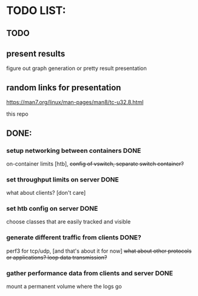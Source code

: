 # TODO LIST:

## TODO

## present results

figure out graph generation or pretty result presentation

## random links for presentation

https://man7.org/linux/man-pages/man8/tc-u32.8.html

this repo

## DONE:

### setup networking between containers DONE

on-container limits [htb], ~~config of vswitch, separate switch container?~~

### set throughput limits on server DONE

what about clients? [don't care]

### set htb config on server DONE

choose classes that are easily tracked and visible

### generate different traffic from clients DONE?

perf3 for tcp/udp, [and that's about it for now] ~~what about other protocols or applications? loop data transmission?~~

### gather performance data from clients and server DONE

mount a permanent volume where the logs go
